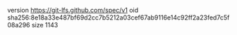 version https://git-lfs.github.com/spec/v1
oid sha256:8e18a33e487bf69d2cc7b5212a03cef67ab9116e14c92ff2a23fed7c5f08a296
size 1143
